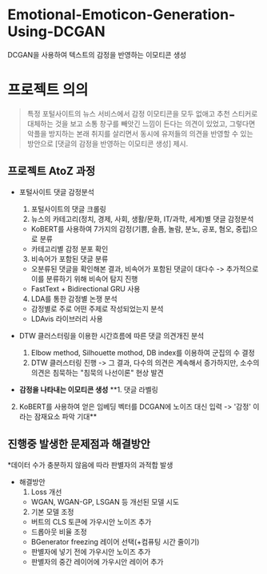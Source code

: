 # Emotional-Emoticon-Generation-Using-DCGAN
DCGAN을 사용하여 텍스트의 감정을 반영하는 이모티콘 생성

프로젝트 의의
============
> 특정 포털사이트의 뉴스 서비스에서 감정 이모티콘을 모두 없애고 추천 스티커로 대체하는 것을 보고 소통 창구를 빼앗긴 느낌이 든다는 의견이 있었고, 그렇다면 악플을 방지하는 본래 취지를 살리면서 동시에 유저들의 의견을 반영할 수 있는 방안으로 [댓글의 감정을 반영하는 이모티콘 생성] 제시.



프로젝트 AtoZ 과정
------------
 * 포털사이트 댓글 감정분석
   1. 포털사이트의 댓글 크롤링
   2. 뉴스의 카테고리(정치, 경제, 사회, 생활/문화, IT/과학, 세계)별 댓글 감정분석
     * KoBERT를 사용하여 7가지의 감정(기쁨, 슬픔, 놀람, 분노, 공포, 혐오, 중립)으로 분류
     * 카테고리별 감정 분포 확인
   3. 비속어가 포함된 댓글 분류
     * 오분류된 댓글을 확인해본 결과, 비속어가 포함된 댓글이 대다수
       -> 추가적으로 이를 분류하기 위해 비속어 탐지 진행
     * FastText + Bidirectional GRU 사용
   4. LDA를 통한 감정별 논쟁 분석
     * 감정별로 주로 어떤 주제로 작성되었는지 분석
     * LDAvis 라이브러리 사용

 * DTW 클러스터링을 이용한 시간흐름에 따른 댓글 의견개진 분석
    1. Elbow method, Silhouette mothod, DB index를 이용하여 군집의 수 결정
    2. DTW 클러스터링 진행
      -> 그 결과, 다수의 의견은 계속해서 증가하지만, 
        소수의 의견은 침묵하는 "침묵의 나선이론" 현상 발견
        
  * **감정을 나타내는 이모티콘 생성**
   **1. 댓글 라벨링
   2. KoBERT를 사용하여 얻은 임베딩 벡터를 DCGAN에 노이즈 대신 입력
      -> '감정' 이라는 잠재요소 파악 기대**
      
    
진행중 발생한 문제점과 해결방안    
---------
*데이터 수가 충분하지 않음에 따라 판별자의 과적합 발생

* 해결방안
  1. Loss 개선
    * WGAN, WGAN-GP, LSGAN 등 개선된 모델 시도
  2. 기본 모델 조정
    * 버트의 CLS 토큰에 가우시안 노이즈 추가
    * 드롭아웃 비율 조정
    * BGenerator freezing 레이어 선택(+컴퓨팅 시간 줄이기)
    * 판별자에 넣기 전에 가우시안 노이즈 추가
    * 판별자의 중간 레이어에 가우시안 레이어 추가
